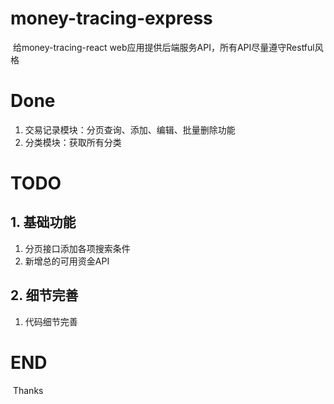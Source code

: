 # money-tracing-express

​	给money-tracing-react web应用提供后端服务API，所有API尽量遵守Restful风格

# Done

1. 交易记录模块：分页查询、添加、编辑、批量删除功能
2. 分类模块：获取所有分类

# TODO

## 1. 基础功能

1. 分页接口添加各项搜索条件
2. 新增总的可用资金API

## 2. 细节完善

1. 代码细节完善

# END

​	Thanks 

